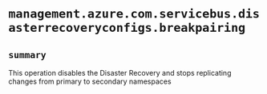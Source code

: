 # `management.azure.com.servicebus.disasterrecoveryconfigs.breakpairing`

## `summary`
This operation disables the Disaster Recovery and stops replicating changes from primary to secondary namespaces


